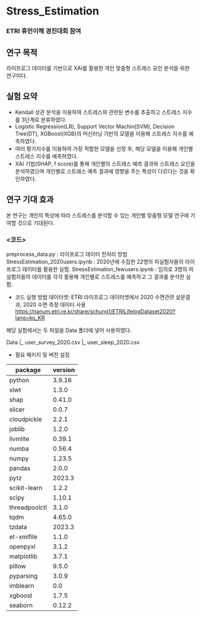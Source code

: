 # Stress_Estimation
### ETRI 휴먼이해 경진대회 참여

## 연구 목적
라이프로그 데이터를 기반으로 XAI를 활용한 개인 맞춤형 스트레스 요인 분석을 위한 연구이다.

## 실험 요약
- Kendall 상관 분석을 이용하여 스트레스와 관련된 변수를 추출하고 스트레스 지수를 3단계로 분류하였다.
- Logistic Regression(LR), Support Vector Machin(SVM), Decision Tree(DT), XGBoost(XGB)의 머신러닝 기반의 모델을 이용해 스트레스 지수를 예측하였다. 
- 여러 평가지수를 이용하여 가장 적합한 모델을 선정 후, 해당 모델을 이용해 개인별 스트레스 지수를 예측하였다. 
- XAI 기법(SHAP, f score)를 통해 개인별의 스트레스 예측 결과와 스트레스 요인을 분석하였으며 개인별로 스트레스 예측 결과에 영향을 주는 특성이 다르다는 것을 확인하였다.

## 연구 기대 효과
본 연구는 개인의 특성에 따라 스트레스를 분석할 수 있는 개인별 맞춤형 모델 연구에 기여할 것으로 기대된다.


### <코드>
preprocess_data.py : 라이프로그 데이터 전처리 방법
StressEstimation_2020users.ipynb : 2020년에 수집한 22명의 피실험자들의 라이프로그 데이터를 활용한 실험.
StressEstimation_fewusers.ipynb : 임의로 3명의 피실험자들의 데이터를 각각 활용해 개인별로 스트레스를 예측하고 그 결과를 분석한 실험. 

- 코드 실행 방법
데이터셋: ETRI 라이프로그 데이터셋에서 2020 수면관련 설문결과, 2020 수면 측정 데이터 사용
https://nanum.etri.re.kr/share/schung1/ETRILifelogDataset2020?lang=ko_KR

해당 실험에서는 두 파일을 Data 폴더에 넣어 사용하였다. 

Data
|_ user_survey_2020.csv
|_ user_sleep_2020.csv


- 필요 패키지 및 버전 설정


|package|version|
|------|---|
|python|3.9.16|
|xlwt|1.3.0|
|shap|0.41.0| 
|slicer|0.0.7|
|cloudpickle|2.2.1| 
|joblib|1.2.0| 
|llvmlite|0.39.1| 
|numba|0.56.4| 
|numpy|1.23.5| 
|pandas|2.0.0| 
|pytz|2023.3| 
|scikit-learn|1.2.2| 
|scipy|1.10.1| 
|threadpoolctl|3.1.0| 
|tqdm|4.65.0| 
|tzdata|2023.3|
|et-xmlfile|1.1.0| 
|openpyxl|3.1.2|
|matplotlib|3.7.1|
|pillow|9.5.0|
|pyparsing|3.0.9|
|imblearn|0.0|
|xgboost|1.7.5| 
|seaborn|0.12.2|



